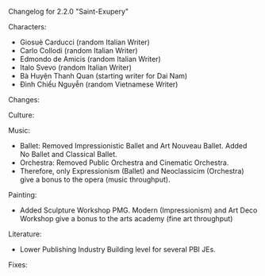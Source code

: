 Changelog for 2.2.0 "Saint-Exupery"

Characters:
- Giosuè Carducci (random Italian Writer)
- Carlo Collodi (random Italian Writer)
- Edmondo de Amicis (random Italian Writer)
- Italo Svevo (random Italian Writer)
- Bà Huyện Thanh Quan (starting writer for Dai Nam)
- Đình Chiểu Nguyễn (random Vietnamese Writer)

Changes:

Culture:

Music:
- Ballet: Removed Impressionistic Ballet and Art Nouveau Ballet. Added No Ballet and Classical Ballet.
- Orchestra: Removed Public Orchestra and Cinematic Orchestra.
- Therefore, only Expressionism (Ballet) and Neoclassicim (Orchestra) give a bonus to the opera (music throughput).

Painting:
- Added Sculpture Workshop PMG. Modern (Impressionism) and Art Deco Workshop give a bonus to the arts academy (fine art throughput)

Literature:
- Lower Publishing Industry Building level for several PBI JEs.

Fixes:
